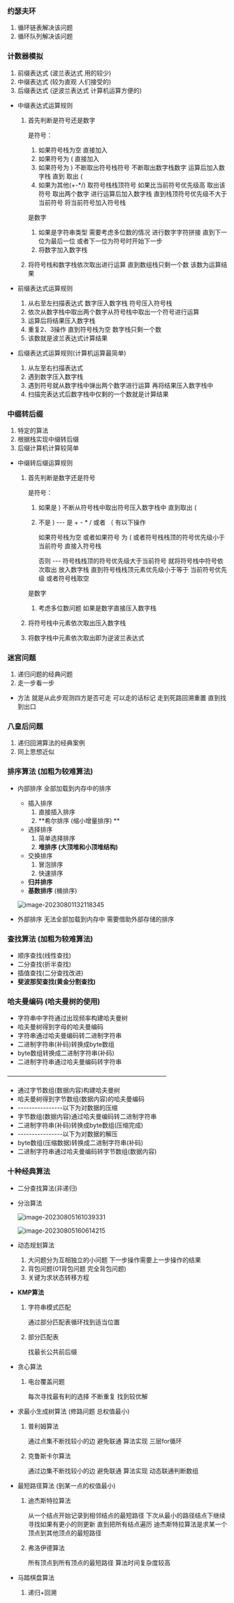 ### 约瑟夫环

1. 循环链表解决该问题
2. 循环队列解决该问题

### 计数器模拟

1. 前缀表达式 (波兰表达式 用的较少)
2. 中缀表达式  (较为直观 人们接受的)
3. 后缀表达式 (逆波兰表达式 计算机运算方便的)

* 中缀表达式运算规则

  1. 首先判断是符号还是数字

     是符号：

     1. 如果符号栈为空 直接加入
     2. 如果符号为 ( 直接加入
     3. 如果符号为 )  不断取出符号栈符号 不断取出数字栈数字 运算后加入数字栈 直到 取出 (
     4. 如果为其他(+-*/)  取符号栈栈顶符号 如果比当前符号优先级高 取出该符号 取出两个数字 进行运算后加入数字栈 直到栈顶符号优先级不大于当前符号 将当前符号加入符号栈

     是数字

     1. 如果是字符串类型 需要考虑多位数的情况 进行数字字符拼接 直到下一位为最后一位 或者下一位为符号时开始下一步
     2. 将数字加入数字栈

  2. 将符号栈和数字栈依次取出进行运算 直到数组栈只剩一个数 该数为运算结果
  
* 前缀表达式运算规则

  1. 从右至左扫描表达式 数字压入数字栈 符号压入符号栈
  2. 依次从数字栈中取出两个数字从符号栈中取出一个符号进行运算
  3. 运算后将结果压入数字栈
  4. 重复2、3操作 直到符号栈为空 数字栈只剩一个数
  5. 该数就是波兰表达式计算结果

* 后缀表达式运算规则(计算机运算最简单)

  1. 从左至右扫描表达式
  2. 遇到数字压入数字栈 
  3. 遇到符号就从数字栈中弹出两个数字进行运算 再将结果压入数字栈中
  4. 扫描完表达式后数字栈中仅剩的一个数就是计算结果

### 中缀转后缀

1. 特定的算法
2. 根据栈实现中缀转后缀
3. 后缀计算机计算较简单

* 中缀转后缀运算规则

  1. 首先判断是数字还是符号

     是符号：

     1. 如果是 )  不断从符号栈中取出符号压入数字栈中 直到取出 (

     2. 不是 )   ---  是 + - * / 或者 （ 有以下操作

        如果符号栈为空   或者如果符号 为 (  或者符号栈栈顶的符号优先级小于当前符号 直接入符号栈

        否则 --- 符号栈栈顶的符号优先级大于当前符号  就将符号栈中符号依次取出 放入数字栈 直到符号栈栈顶元素优先级小于等于 当前符号优先级 或者符号栈取空

     是数字

     1. 考虑多位数问题 如果是数字直接压入数字栈

  2. 将符号栈中元素依次取出压入数字栈

  3. 将数字栈中元素依次取出即为逆波兰表达式

### 迷宫问题

1. 递归问题的经典问题 
2. 走一步看一步

* 方法 就是从此步观测四方是否可走 可以走的话标记 走到死路回溯重置 直到找到出口

### 八皇后问题

1. 递归回溯算法的经典案例
2. 同上思想近似

### 排序算法 (加粗为较难算法)

* 内部排序 全部加载到内存中的排序
  * 插入排序
    1. 直接插入排序
    2. **希尔排序 (缩小增量排序) **
  * 选择排序
    1. 简单选择排序
    2. **堆排序 (大顶堆和小顶堆结构)**
  * 交换排序
    1. 冒泡排序
    2. 快速排序
  * **归并排序**
  * **基数排序** (桶排序)
  
  ![image-20230801132118345](img\image-20230801132118345.png)
* 外部排序  无法全部加载到内存中 需要借助外部存储的排序

### 查找算法 (加粗为较难算法)

* 顺序查找(线性查找)
* 二分查找(折半查找)
* 插值查找(二分查找改进)
* **斐波那契查找(黄金分割查找)**

### 哈夫曼编码 (哈夫曼树的使用)

* 字符串中字符通过出现频率构建哈夫曼树
* 哈夫曼树得到字母的哈夫曼编码
* 字符串通过哈夫曼编码转二进制字符串
* 二进制字符串(补码)转换成byte数组
* byte数组转换成二进制字符串(补码)
* 二进制字符串通过哈夫曼编码转字符串



——————————————————————————



* 通过字节数组(数据内容)构建哈夫曼树
* 哈夫曼树得到字节数组(数据内容)的哈夫曼编码
* ----------------以下为对数据的压缩
* 字节数组(数据内容)通过哈夫曼编码转二进制字符串
* 二进制字符串(补码)转换成byte数组(压缩完成)
* ----------------以下为对数据的解压
* byte数组(压缩数据)转换成二进制字符串(补码)
* 二进制字符串通过哈夫曼编码转字节数组(数据内容)



### 十种经典算法

* 二分查找算法(非递归)

* 分治算法

  ![image-20230805161039331](D:/VS项目/数据结构入门/笔记/img/image-20230805161039331.png)

  ![image-20230805160614215](D:/VS项目/数据结构入门/笔记/img/image-20230805160614215.png)

* 动态规划算法

  1. 大问题分为互相独立的小问题 下一步操作需要上一步操作的结果
  2. 背包问题(01背包问题 完全背包问题)
  3. 关键为求状态转移方程

* **KMP算法**

  1. 字符串模式匹配

     通过部分匹配表循环找到适当位置

  2. 部分匹配表

     找最长公共前后缀

* 贪心算法

  1. 电台覆盖问题

     每次寻找最有利的选择 不断重复 找到较优解

* 求最小生成树算法 (修路问题 总权值最小)

  1. 普利姆算法
  
     通过点集不断找较小的边  避免联通 算法实现 三层for循环
  
  2. 克鲁斯卡尔算法
  
     通过边集不断找较小的边 避免联通  算法实现 动态联通判断数组 
  
* 最短路径算法 (到某一点的权值最小)

  1. 迪杰斯特拉算法

     从一个结点开始记录到相邻结点的最短路径 下次从最小的路径结点下继续寻找如果有更小的则更新 直到把所有结点遍历 迪杰斯特拉算法是求某一个顶点到其他顶点的最短路径

  2. 弗洛伊德算法

     所有顶点到所有顶点的最短路径 算法时间复杂度较高
  
* 马踏棋盘算法

  1. 递归+回溯


